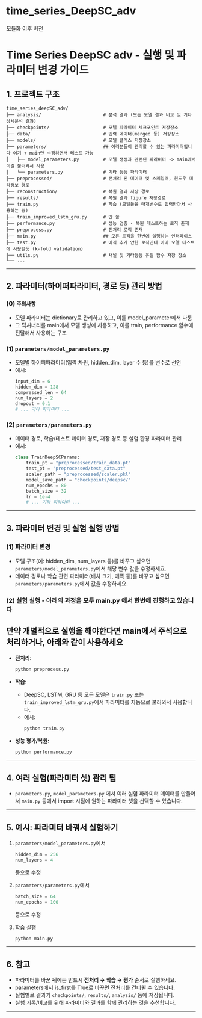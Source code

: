 # time_series_DeepSC_adv
모듈화 이후 버전

# Time Series DeepSC adv - 실행 및 파라미터 변경 가이드

## 1. 프로젝트 구조

```
time_series_deepSC_adv/
├── analysis/                       # 분석 결과 (모든 모델 결과 비교 및 기타 상세분석 결과)
├── checkpoints/                    # 모델 파라미터 체크포인트 저장장소
├── data/                           # 입력 데이터(merged 등) 저장장소
├── models/                         # 모델 클래스 저장장소
├── parameters/                     ## 여러분들이 관리할 수 있는 파라미터입니다 여기 + main만 수정하면서 테스트 가능
│   ├── model_parameters.py         # 모델 생성과 관련된 파라미터 -> main에서 이걸 불러와서 사용
│   └── parameters.py               # 기타 등등 파라미터 
├── preprocessed/                   # 전처리 된 데이터 및 스케일러, 윈도우 메타정보 경로
├── reconstruction/                 # 복원 결과 저장 경로
├── results/                        # 복원 결과 figure 저장경로
├── train.py                        # 학습 (모델들을 매개변수로 입력받아서 사용하는 중)
├── train_improved_lstm_gru.py      # 안 씀
├── performance.py                  # 성능 검증 - 복원 테스트하는 로직 존재
├── preprocess.py                   # 전처리 로직 존재
├── main.py                         ## 모든 로직을 한번에 실행하는 인터페이스
├── test.py                         # 아직 추가 안한 로직인데 아마 모델 테스트에 사용할듯 (k-fold validation)
├── utils.py                        # 채널 및 기타등등 유틸 함수 저장 장소
└── ...
```

---

## 2. 파라미터(하이퍼파라미터, 경로 등) 관리 방법
### (0) `주의사항`
- 모델 파라미터는 dictionary로 관리하고 있고, 이를 model_parameter에서 다룸
- 그 딕셔너리를 main에서 모델 생성에 사용하고, 이를 train, performance 함수에 전달해서 사용하는 구조

### (1) `parameters/model_parameters.py`
- 모델별 하이퍼파라미터(입력 차원, hidden_dim, layer 수 등)를 변수로 선언
- 예시:
  ```python
  input_dim = 6
  hidden_dim = 128
  compressed_len = 64
  num_layers = 2
  dropout = 0.1
  # ... 기타 파라미터 ...
  ```

### (2) `parameters/parameters.py`
- 데이터 경로, 학습/테스트 데이터 경로, 저장 경로 등 실험 환경 파라미터 관리
- 예시:
  ```python
  class TrainDeepSCParams:
      train_pt = "preprocessed/train_data.pt"
      test_pt = "preprocessed/test_data.pt"
      scaler_path = "preprocessed/scaler.pkl"
      model_save_path = "checkpoints/deepsc/"
      num_epochs = 80
      batch_size = 32
      lr = 1e-4
      # ... 기타 파라미터 ...
  ```

---

## 3. 파라미터 변경 및 실험 실행 방법

### (1) 파라미터 변경
- 모델 구조(예: hidden_dim, num_layers 등)를 바꾸고 싶으면
  `parameters/model_parameters.py`에서 해당 변수 값을 수정하세요.
- 데이터 경로나 학습 관련 파라미터(배치 크기, 에폭 등)를 바꾸고 싶으면
  `parameters/parameters.py`에서 값을 수정하세요.

### (2) 실험 실행 - 아래의 과정을 모두 main.py 에서 한번에 진행하고 있습니다
## 만약 개별적으로 실행을 해야한다면 main에서 주석으로 처리하거나, 아래와 같이 사용하세요
- **전처리:**
  ```bash
  python preprocess.py
  ```
- **학습:**
  - DeepSC, LSTM, GRU 등 모든 모델은 `train.py` 또는 `train_improved_lstm_gru.py`에서
    파라미터를 자동으로 불러와서 사용합니다.
  - 예시:
    ```bash
    python train.py
    ```

- **성능 평가/복원:**
  ```bash
  python performance.py
  ```

---

## 4. 여러 실험(파라미터 셋) 관리 팁

- `parameters.py`, `model_parameters.py` 에서 여러 실험 파라미터 데이터를 만들어서
  `main.py` 등에서 import 시점에 원하는 파라미터 셋을 선택할 수 있습니다.

---

## 5. 예시: 파라미터 바꿔서 실험하기

1. `parameters/model_parameters.py`에서
   ```python
   hidden_dim = 256
   num_layers = 4
   ```
   등으로 수정

2. `parameters/parameters.py`에서
   ```python
   batch_size = 64
   num_epochs = 100
   ```
   등으로 수정

3. 학습 실행
   ```bash
   python main.py
   ```

---

## 6. 참고

- 파라미터를 바꾼 뒤에는 반드시 **전처리 → 학습 → 평가** 순서로 실행하세요.
- parameters에서 is_first를 True로 바꾸면 전처리를 건너뛸 수 있습니다.
- 실험별로 결과가 `checkpoints/`, `results/`, `analysis/` 등에 저장됩니다.
- 실험 기록/비교를 위해 파라미터와 결과를 함께 관리하는 것을 추천합니다.

--- 
